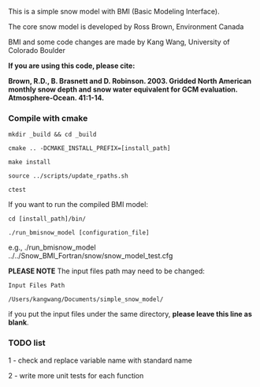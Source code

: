 This is a simple snow model with BMI (Basic Modeling Interface).

The core snow model is developed by Ross Brown, Environment Canada 

BMI and some code changes are made by Kang Wang, University of Colorado Boulder

**If you are using this code, please cite:**

**Brown, R.D., B. Brasnett and D. Robinson. 2003. Gridded North American monthly snow depth and snow water equivalent for GCM evaluation. Atmosphere-Ocean. 41:1-14.**

### Compile with cmake ###

`mkdir _build && cd _build`

`cmake .. -DCMAKE_INSTALL_PREFIX=[install_path]`

`make install`

`source ../scripts/update_rpaths.sh`

`ctest`

If you want to run the compiled BMI model:

`cd [install_path]/bin/`

`./run_bmisnow_model [configuration_file]`

e.g., ./run_bmisnow_model ../../Snow_BMI_Fortran/snow/snow_model_test.cfg

**PLEASE NOTE** The input files path may need to be changed:

`Input Files Path`

`/Users/kangwang/Documents/simple_snow_model/`

if you put the input files under the same directory, **please leave this line as blank**.

### TODO list ###

1 - check and replace variable name with standard name

2 - write more unit tests for each function
